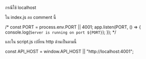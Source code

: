 กรณีใช้ localhost


ใน index.js ลบ comment นี้

/*
const PORT = process.env.PORT || 4001;
app.listen(PORT, () => {
  console.log(`Server is running on port ${PORT}`);
});
*/




และใน script.js เปลี่ยน http ด้านเป็นตามนี้

const API_HOST = window.API_HOST || "http://localhost:4001";

